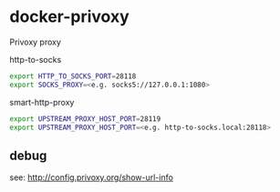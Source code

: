 
# docker-privoxy
Privoxy proxy

http-to-socks
```sh
export HTTP_TO_SOCKS_PORT=28118
export SOCKS_PROXY=<e.g. socks5://127.0.0.1:1080>
```

smart-http-proxy
```sh
export UPSTREAM_PROXY_HOST_PORT=28119
export UPSTREAM_PROXY_HOST_PORT=<e.g. http-to-socks.local:28118>
```

## debug

see: http://config.privoxy.org/show-url-info
